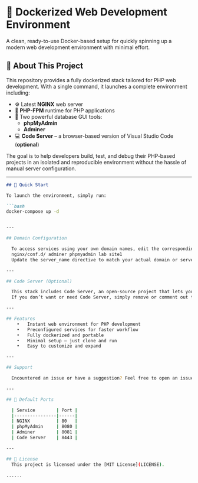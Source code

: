 # 🐳 Dockerized Web Development Environment

A clean, ready-to-use Docker-based setup for quickly spinning up a modern web development environment with minimal effort.

## 🚀 About This Project

This repository provides a fully dockerized stack tailored for PHP web development. With a single command, it launches a complete environment including:

- ⚙️ Latest **NGINX** web server
- 🐘 **PHP-FPM** runtime for PHP applications
- 🐬 Two powerful database GUI tools:
  - **phpMyAdmin**
  - **Adminer**
- 💻 **Code Server** – a browser-based version of Visual Studio Code (**optional**)

The goal is to help developers build, test, and debug their PHP-based projects in an isolated and reproducible environment without the hassle of manual server configuration.

---

```markdown
## 🔧 Quick Start

To launch the environment, simply run:

```bash
docker-compose up -d


---

## Domain Configuration

  To access services using your own domain names, edit the corresponding NGINX config files located in:
  nginx/conf.d/ adminer phpmyadmin lab site1
  Update the server_name directive to match your actual domain or server IP.

---

## Code Server (Optional)

  This stack includes Code Server, an open-source project that lets you run VS Code directly in your browser.
  If you don’t want or need Code Server, simply remove or comment out the code-server service in docker-compose.yml.

---

## Features
	•	Instant web environment for PHP development
	•	Preconfigured services for faster workflow
	•	Fully dockerized and portable
	•	Minimal setup — just clone and run
	•	Easy to customize and expand

---

## Support

  Encountered an issue or have a suggestion? Feel free to open an issue or contribute to improve this project.

---

## 📌 Default Ports

  | Service        | Port |
  |----------------|------|
  | NGINX          | 80   |
  | phpMyAdmin     | 8080 |
  | Adminer        | 8081 |
  | Code Server    | 8443 |

---

## 📄 License
  This project is licensed under the [MIT License](LICENSE).

......
